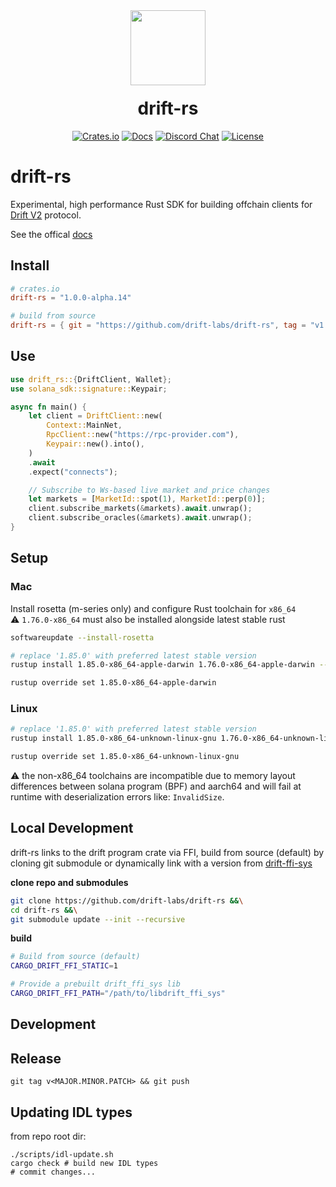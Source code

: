<div align="center">
  <img height="120x" src="https://uploads-ssl.webflow.com/611580035ad59b20437eb024/616f97a42f5637c4517d0193_Logo%20(1)%20(1).png" />

  <h1 style="margin-top:20px;">drift-rs</h1>

  <p>
    <a href="https://crates.io/crates/drift-rs"><img alt="Crates.io" src="https://img.shields.io/crates/v/drift-rs.img" /></a>
    <a href="https://docs.drift.trade/developer-resources/sdk-documentation"><img alt="Docs" src="https://img.shields.io/badge/docs-tutorials-blueviolet" /></a>
    <a href="https://discord.com/channels/849494028176588802/878700556904980500"><img alt="Discord Chat" src="https://img.shields.io/discord/889577356681945098?color=blueviolet" /></a>
    <a href="https://opensource.org/licenses/Apache-2.0"><img alt="License" src="https://img.shields.io/github/license/project-serum/anchor?color=blueviolet" /></a>
  </p>
</div>

# drift-rs

Experimental, high performance Rust SDK for building offchain clients for [Drift V2](https://github.com/drift-labs/protocol-v2) protocol.

See the offical [docs](https://docs.rs/drift-rs/latest/drift_rs/)

## Install
```toml
# crates.io
drift-rs = "1.0.0-alpha.14"

# build from source
drift-rs = { git = "https://github.com/drift-labs/drift-rs", tag = "v1.0.0-alpha.14" }
```

## Use
```rust
use drift_rs::{DriftClient, Wallet};
use solana_sdk::signature::Keypair;

async fn main() {
    let client = DriftClient::new(
        Context::MainNet,
        RpcClient::new("https://rpc-provider.com"),
        Keypair::new().into(),
    )
    .await
    .expect("connects");

    // Subscribe to Ws-based live market and price changes
    let markets = [MarketId::spot(1), MarketId::perp(0)];
    client.subscribe_markets(&markets).await.unwrap();
    client.subscribe_oracles(&markets).await.unwrap();
}
```
## Setup

### Mac

Install rosetta (m-series only) and configure Rust toolchain for `x86_64`  
⚠️ `1.76.0-x86_64` must also be installed alongside latest stable rust

```bash
softwareupdate --install-rosetta

# replace '1.85.0' with preferred latest stable version
rustup install 1.85.0-x86_64-apple-darwin 1.76.0-x86_64-apple-darwin --force-non-host

rustup override set 1.85.0-x86_64-apple-darwin
```

### Linux 
```bash
# replace '1.85.0' with preferred latest stable version
rustup install 1.85.0-x86_64-unknown-linux-gnu 1.76.0-x86_64-unknown-linux-gnu --force-non-host

rustup override set 1.85.0-x86_64-unknown-linux-gnu
```

⚠️ the non-x86_64 toolchains are incompatible due to memory layout differences between solana program (BPF) and aarch64 and will fail at runtime with deserialization errors like: `InvalidSize`.

## Local Development
drift-rs links to the drift program crate via FFI, build from source (default) by cloning git submodule or dynamically link with a version from [drift-ffi-sys](https://github.com/drift-labs/drift-ffi-sys/releases)

**clone repo and submodules**
```bash
git clone https://github.com/drift-labs/drift-rs &&\
cd drift-rs &&\
git submodule update --init --recursive
```

**build**
```bash
# Build from source (default)
CARGO_DRIFT_FFI_STATIC=1

# Provide a prebuilt drift_ffi_sys lib 
CARGO_DRIFT_FFI_PATH="/path/to/libdrift_ffi_sys"
```
## Development

## Release
`git tag v<MAJOR.MINOR.PATCH> && git push`

## Updating IDL types
from repo root dir:
```shell
./scripts/idl-update.sh
cargo check # build new IDL types
# commit changes...
```
